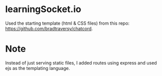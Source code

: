 # learningSocket.io
Used the starting template (html & CSS files) from this repo: https://github.com/bradtraversy/chatcord. 
# Note
Instead of just serving static files, I added routes using express and used ejs as the templating language. 
